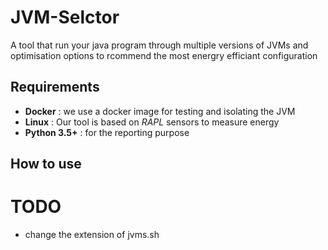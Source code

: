 # JVM-Selctor 
A tool that run your java program through multiple versions of JVMs and optimisation options to rcommend the most energry efficiant configuration 

## Requirements 
- **Docker** : we use a docker image for testing and isolating the JVM 
- **Linux** : Our tool is based on *RAPL* sensors to measure energy 
- **Python 3.5+** : for the reporting purpose 


## How to use 



# TODO 
- change the extension of jvms.sh 
